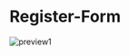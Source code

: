 # Register-Form
![preview1](https://user-images.githubusercontent.com/109727844/190802806-bea0c6ae-7216-46d0-a901-d6376cc01e19.jpg)
